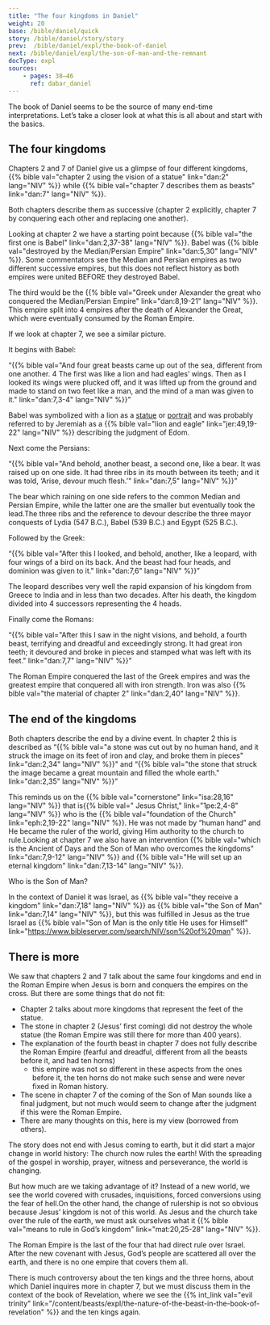 ```yaml
---
title: "The four kingdoms in Daniel"
weight: 20
base: /bible/daniel/quick
story: /bible/daniel/story/story
prev:  /bible/daniel/expl/the-book-of-daniel
next: /bible/daniel/expl/the-son-of-man-and-the-remnant
docType: expl
sources:
    - pages: 38–46
      ref: dabar_daniel
---
```


The book of Daniel seems to be the source of many end-time interpretations. Let’s take a closer look at what this is all about and start with the basics.

## The four kingdoms

<a name="3dba"></a>
Chapters 2 and 7 of Daniel give us a glimpse of four different kingdoms, {{% bible val="chapter 2 using the vision of a statue" link="dan:2" lang="NIV" %}} while {{% bible val="chapter 7 describes them as beasts" link="dan:7" lang="NIV" %}}.

Both chapters describe them as successive (chapter 2 explicitly, chapter 7 by conquering each other and replacing one another).

Looking at chapter 2 we have a starting point because {{% bible val="the first one is Babel" link="dan:2,37-38" lang="NIV" %}}. Babel was {{% bible val="destroyed by the Median/Persian Empire" link="dan:5,30" lang="NIV" %}}. Some commentators see the Median and Persian empires as two different successive empires, but this does not reflect history as both empires were united BEFORE they destroyed Babel.

The third would be the {{% bible val="Greek under Alexander the great who conquered the Median/Persian Empire" link="dan:8,19-21" lang="NIV" %}}. This empire split into 4 empires after the death of Alexander the Great, which were eventually consumed by the Roman Empire.

If we look at chapter 7, we see a similar picture.

It begins with Babel:

“{{% bible val="And four great beasts came up out of the sea, different from one another. 4 The first was like a lion and had eagles’ wings. Then as I looked its wings were plucked off, and it was lifted up from the ground and made to stand on two feet like a man, and the mind of a man was given to it." link="dan:7,3-4" lang="NIV" %}}”

Babel was symbolized with a lion as a [statue](https://en.wikipedia.org/wiki/Lion_of_Babylon) or [portrait](https://en.wikipedia.org/wiki/Lion_of_Babylon) and was probably referred to by Jeremiah as a {{% bible val="lion and eagle" link="jer:49,19-22" lang="NIV" %}} describing the judgment of Edom.

Next come the Persians:

“{{% bible val="And behold, another beast, a second one, like a bear. It was raised up on one side. It had three ribs in its mouth between its teeth; and it was told, ‘Arise, devour much flesh.’" link="dan:7,5" lang="NIV" %}}”

The bear which raining on one side refers to the common Median and Persian Empire, while the latter one are the smaller but eventually took the lead.The three ribs and the reference to devour describe the three mayor conquests of Lydia (547 B.C.), Babel (539 B.C.) and Egypt (525 B.C.).

Followed by the Greek:

“{{% bible val="After this I looked, and behold, another, like a leopard, with four wings of a bird on its back. And the beast had four heads, and dominion was given to it." link="dan:7,6" lang="NIV" %}}”

The leopard describes very well the rapid expansion of his kingdom from Greece to India and in less than two decades. After his death, the kingdom divided into 4 successors representing the 4 heads.

Finally come the Romans:

“{{% bible val="After this I saw in the night visions, and behold, a fourth beast, terrifying and dreadful and exceedingly strong. It had great iron teeth; it devoured and broke in pieces and stamped what was left with its feet." link="dan:7,7" lang="NIV" %}}”

The Roman Empire conquered the last of the Greek empires and was the greatest empire that conquered all with iron strength. Iron was also {{% bible val="the material of chapter 2" link="dan:2,40" lang="NIV" %}}.

## The end of the kingdoms

Both chapters describe the end by a divine event. In chapter 2 this is described as “{{% bible val="a stone was cut out by no human hand, and it struck the image on its feet of iron and clay, and broke them in pieces" link="dan:2,34" lang="NIV" %}}" and “{{% bible val="the stone that struck the image became a great mountain and filled the whole earth." link="dan:2,35" lang="NIV" %}}”

This reminds us on the {{% bible val="cornerstone" link="isa:28,16" lang="NIV" %}} that is{{% bible val=" Jesus Christ," link="1pe:2,4-8" lang="NIV" %}} who is the {{% bible val="foundation of the Church" link="eph:2,19-22" lang="NIV" %}}. He was not made by “human hand” and He became the ruler of the world, giving Him authority to the church to rule.Looking at chapter 7 we also have an intervention {{% bible val="which is the Ancient of Days and the Son of Man who overcomes the kingdoms" link="dan:7,9-12" lang="NIV" %}} and {{% bible val="He will set up an eternal kingdom" link="dan:7,13-14" lang="NIV" %}}. 

Who is the Son of Man?

In the context of Daniel it was Israel, as {{% bible val="they receive a kingdom" link="dan:7,18" lang="NIV" %}} as {{% bible val="the Son of Man" link="dan:7,14" lang="NIV" %}}, but this was fulfilled in Jesus as the true Israel as {{% bible val="Son of Man is the only title He uses for Himself" link="https://www.bibleserver.com/search/NIV/son%20of%20man" %}}.

## There is more

We saw that chapters 2 and 7 talk about the same four kingdoms and end in the Roman Empire when Jesus is born and conquers the empires on the cross. But there are some things that do not fit:
- Chapter 2 talks about more kingdoms that represent the feet of the statue.
- The stone in chapter 2 (Jesus’ first coming) did not destroy the whole statue (the Roman Empire was still there for more than 400 years).
- The explanation of the fourth beast in chapter 7 does not fully describe the Roman Empire (fearful and dreadful, different from all the beasts before it, and had ten horns) 
    - this empire was not so different in these aspects from the ones before it, the ten horns do not make such sense and were never fixed in Roman history.
- The scene in chapter 7 of the coming of the Son of Man sounds like a final judgment, but not much would seem to change after the judgment if this were the Roman Empire.
- There are many thoughts on this, here is my view (borrowed from others).

The story does not end with Jesus coming to earth, but it did start a major change in world history: The church now rules the earth! With the spreading of the gospel in worship, prayer, witness and perseverance, the world is changing. 

But how much are we taking advantage of it? Instead of a new world, we see the world covered with crusades, inquisitions, forced conversions using the fear of hell.On the other hand, the change of rulership is not so obvious because Jesus’ kingdom is not of this world. As Jesus and the church take over the rule of the earth, we must ask ourselves what it {{% bible val="means to rule in God’s kingdom" link="mat:20,25-28" lang="NIV" %}}.

The Roman Empire is the last of the four that had direct rule over Israel. After the new covenant with Jesus, God’s people are scattered all over the earth, and there is no one empire that covers them all.

There is much controversy about the ten kings and the three horns, about which Daniel inquires more in chapter 7, but we must discuss them in the context of the book of Revelation, where we see the {{% int_link val="evil trinity" link="/content/beasts/expl/the-nature-of-the-beast-in-the-book-of-revelation" %}} and the ten kings again.

